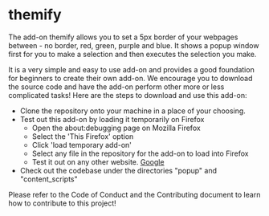# themify


The add-on themify allows you to set a 5px border of your webpages between - no border, red, green, purple and blue. It shows a popup window first for you to make a selection and then executes the selection you make. 

It is a very simple and easy to use add-on and provides a good foundation for beginners to create their own add-on. We encourage you to download the source code and have the add-on perform other more or less complicated tasks! Here are the steps to download and use this add-on: 

* Clone the repository onto your machine in a place of your choosing. 
* Test out this add-on by loading it temporarily on Firefox
  * Open the about:debugging page on Mozilla Firefox
  * Select the 'This Firefox' option
  * Click 'load temporary add-on'
  * Select any file in the repository for the add-on to load into Firefox 
  * Test it out on any other website. [Google](www.google.com)
* Check out the codebase under the directories "popup" and "content_scripts"


Please refer to the Code of Conduct and the Contributing document to learn how to contribute to this project!
